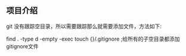 ## 项目介绍

git 没有跟踪空目录，所以需要跟踪那么就需要添加文件，方法如下:

find . -type d -empty -exec touch {}/.gitignore \;给所有的子空目录都添加gitignore文件